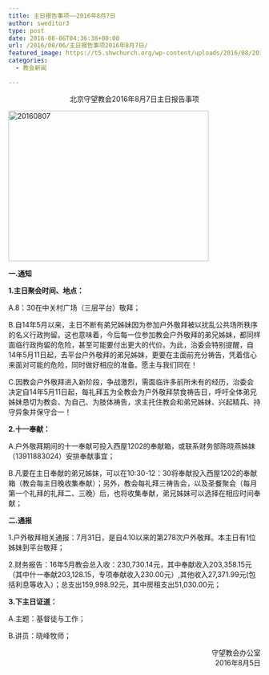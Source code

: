 ```yaml
---
title: 主日报告事项——2016年8月7日
author: sweditor3
type: post
date: 2016-08-06T04:36:38+00:00
url: /2016/08/06/主日报告事项2016年8月7日/
featured_image: https://t5.shwchurch.org/wp-content/uploads/2016/08/20160807-400x288.jpg
categories:
  - 教会新闻

---
```

<p style="text-align: center;">
  北京守望教会2016年8月7日主日报告事项
</p>

<!--more-->

<img class="aligncenter size-full wp-image-14179" src="http://t5.shwchurch.org/wp-content/uploads/2016/08/20160807.jpg" alt="20160807" width="400" height="300" />

**一.通知**

**1.主日聚会时间、地点：**

A.8：30在中关村广场（三层平台）敬拜；

B.自14年5月以来，主日不断有弟兄姊妹因为参加户外敬拜被以扰乱公共场所秩序的名义行政拘留。这也意味着，今后每一位参加教会户外敬拜的弟兄姊妹，都同样面临行政拘留的危险，甚至可能要付出更大的代价。为此，治委会特别提醒，自14年5月11日起，去平台户外敬拜的弟兄姊妹，更要在主面前充分祷告，凭着信心来面对可能的危险，同时做好相应的准备。愿主与我们同在！

C.因教会户外敬拜进入新阶段，争战激烈，需面临许多前所未有的经历，治委会决定自14年5月11日起，每礼拜五为全教会为户外敬拜禁食祷告日，呼吁全体弟兄姊妹恳切为教会、为自己、为肢体祷告，求主托住教会和弟兄姊妹、兴起精兵、持守异象并保守合一！

**2.十一奉献：**
  
A.户外敬拜期间的十一奉献可投入西屋1202的奉献箱，或联系财务部陈晓燕姊妹（13911883024）安排奉献事宜；

B.凡要在主日奉献的弟兄姊妹，可以在10:30-12：30将奉献投入西屋1202的奉献箱（教会每主日晚收集奉献）；另外，教会每礼拜三祷告会，以及圣餐聚会（每月第一个礼拜的礼拜二、三晚）后，也将收集奉献，弟兄姊妹可以选择在相应时间奉献；

**二.通报**

1.户外敬拜相关通报：7月31日，是自4.10以来的第278次户外敬拜。本主日有1位姊妹到平台敬拜；

2.财务报告：16年5月教会总入收：230,730.14元，其中奉献收入203,358.15元（其中什一奉献203,128.15，专项奉献收入230.00元）,其他收入27,371.99元(包括利息等收入）；总支出159,998.92元，其中房租支出51,030.00元；

**3.下主日证道：**
  
A.主题：基督徒与工作；
  
B.讲员：晓峰牧师；

<p style="text-align: right;">
  守望教会办公室<br /> 2016年8月5日
</p>